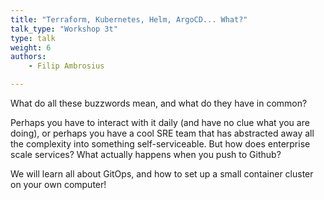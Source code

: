 ```yaml
---
title: "Terraform, Kubernetes, Helm, ArgoCD... What?"
talk_type: "Workshop 3t"
type: talk
weight: 6
authors:
    - Filip Ambrosius

---
```

What do all these buzzwords mean, and what do they have in common?



Perhaps you have to interact with it daily (and have no clue what you are doing), or perhaps you have a cool SRE team that has abstracted away all the complexity into something self-serviceable. But how does enterprise scale services? What actually happens when you push to Github?



We will learn all about GitOps, and how to set up a small container cluster on your own computer! 
